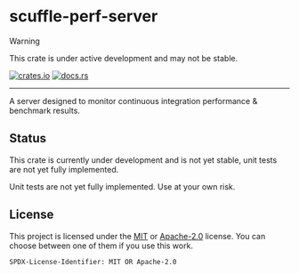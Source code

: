 # scuffle-perf-server

> [!WARNING]  
> This crate is under active development and may not be stable.

[![crates.io](https://img.shields.io/crates/v/scuffle-perf-server.svg)](https://crates.io/crates/scuffle-perf-server) [![docs.rs](https://img.shields.io/docsrs/scuffle-perf-server)](https://docs.rs/scuffle-perf-server)

---

A server designed to monitor continuous integration performance & benchmark results.

## Status

This crate is currently under development and is not yet stable, unit tests are not yet fully implemented.

Unit tests are not yet fully implemented. Use at your own risk.

## License

This project is licensed under the [MIT](./LICENSE.MIT) or [Apache-2.0](./LICENSE.Apache-2.0) license.
You can choose between one of them if you use this work.

`SPDX-License-Identifier: MIT OR Apache-2.0`

